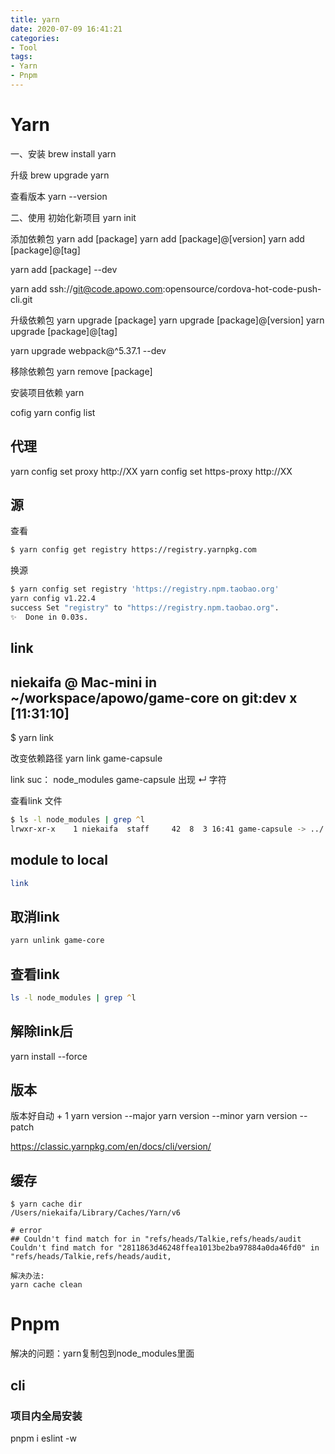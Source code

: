 ```yaml
---
title: yarn
date: 2020-07-09 16:41:21
categories:
- Tool
tags:
- Yarn
- Pnpm
---
```


# Yarn
一、安装
brew install yarn

升级 
brew upgrade yarn

查看版本
yarn --version


二、使用
初始化新项目
yarn init

添加依赖包
yarn add [package]
yarn add [package]@[version]
yarn add [package]@[tag]

yarn add [package] --dev

yarn add ssh://git@code.apowo.com:opensource/cordova-hot-code-push-cli.git

升级依赖包
yarn upgrade [package]
yarn upgrade [package]@[version]
yarn upgrade [package]@[tag]

yarn upgrade webpack@^5.37.1 --dev

移除依赖包
yarn remove [package]

安装项目依赖
yarn

cofig
yarn config list

## 代理
yarn config set proxy http://XX
yarn config set https-proxy http://XX


## 源
查看
``` zsh
$ yarn config get registry https://registry.yarnpkg.com
```

换源
``` zsh
$ yarn config set registry 'https://registry.npm.taobao.org'
yarn config v1.22.4
success Set "registry" to "https://registry.npm.taobao.org".
✨  Done in 0.03s.
```

## link
## niekaifa @ Mac-mini in ~/workspace/apowo/game-core on git:dev x [11:31:10] 
$ yarn link

改变依赖路径
yarn link game-capsule

link suc：
node_modules game-capsule 出现 ↵ 字符

查看link 文件
``` zsh
$ ls -l node_modules | grep ^l
lrwxr-xr-x    1 niekaifa  staff     42  8  3 16:41 game-capsule -> ../../../../.config/yarn/link/game-capsule
```

## module to local
``` zsh
link
```

## 取消link
``` zsh
yarn unlink game-core
```

## 查看link
``` zsh
ls -l node_modules | grep ^l
```

## 解除link后
yarn install --force

## 版本
版本好自动 + 1
yarn version --major
yarn version --minor
yarn version --patch

https://classic.yarnpkg.com/en/docs/cli/version/

## 缓存
```
$ yarn cache dir
/Users/niekaifa/Library/Caches/Yarn/v6

# error
## Couldn't find match for in "refs/heads/Talkie,refs/heads/audit
Couldn't find match for "2811863d46248ffea1013be2ba97884a0da46fd0" in "refs/heads/Talkie,refs/heads/audit,

解决办法:
yarn cache clean
```

# Pnpm
解决的问题：yarn复制包到node_modules里面

## cli
### 项目内全局安装
pnpm i eslint -w
